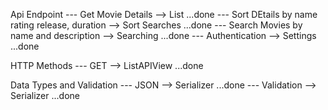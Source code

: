 Api Endpoint
  --- Get Movie Details                                     --> List           ...done
  --- Sort DEtails by name rating release, duration         --> Sort Searches  ...done
  --- Search Movies by name and description                 --> Searching      ...done
  --- Authentication                                        --> Settings       ...done   


HTTP Methods
  --- GET                                                   --> ListAPIView    ...done

Data Types and Validation
  --- JSON                                                  --> Serializer     ...done
  --- Validation                                            --> Serializer     ...done